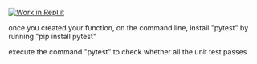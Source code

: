 [![Work in Repl.it](https://classroom.github.com/assets/work-in-replit-14baed9a392b3a25080506f3b7b6d57f295ec2978f6f33ec97e36a161684cbe9.svg)](https://classroom.github.com/online_ide?assignment_repo_id=2845111&assignment_repo_type=AssignmentRepo)

once you created your function, on the command line, install "pytest" by running 
 "pip install pytest"

execute the command "pytest" to check whether all the unit test passes